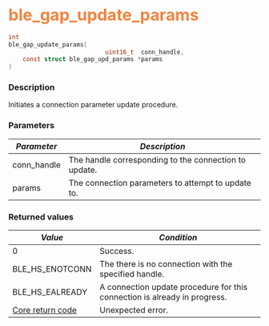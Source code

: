## <font color="#F2853F" style="font-size:24pt">ble\_gap\_update\_params</font>

```c
int
ble_gap_update_params(
                           uint16_t  conn_handle,
    const struct ble_gap_upd_params *params
)
```

### Description

Initiates a connection parameter update procedure.

### Parameters

| *Parameter* | *Description* |
|-------------|---------------|
| conn\_handle | The handle corresponding to the connection to update. |
| params | The connection parameters to attempt to update to. |

### Returned values

| *Value* | *Condition* |
|---------|-------------|
| 0 | Success. |
| BLE\_HS\_ENOTCONN | The there is no connection with the specified handle. |
| BLE\_HS\_EALREADY | A connection update procedure for this connection is already in progress. |
| [Core return code](../../ble_hs_return_codes/#return-codes-core) | Unexpected error. |
